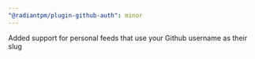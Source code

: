 ```yaml
---
"@radiantpm/plugin-github-auth": minor
---
```


Added support for personal feeds that use your Github username as their slug
